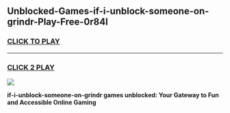 
## Unblocked-Games-if-i-unblock-someone-on-grindr-Play-Free-0r84l
<h3>
<a href="https://premium76.site?title=if-i-unblock-someone-on-grindr&ref=20M">CLICK TO PLAY</a></h3>
<hr>

<h3>
<a href="https://premium76.site?title=if-i-unblock-someone-on-grindr&ref=20M">CLICK 2 PLAY</a>
  
</h3>

<a href="https://premium76.site?title=if-i-unblock-someone-on-grindr&ref=19M"><img src="https://clearcache.store/games.png"></a>


**if-i-unblock-someone-on-grindr games unblocked: Your Gateway to Fun and Accessible Online Gaming**
